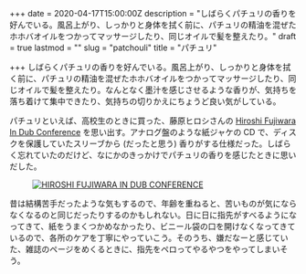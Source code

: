 +++
date = 2020-04-17T15:00:00Z
description = "しばらくパチュリの香りを好んでいる。風呂上がり、しっかりと身体を拭く前に、パチュリの精油を混ぜたホホバオイルをつかってマッサージしたり、同じオイルで髪を整えたり。"
draft = true
lastmod = ""
slug = "patchouli"
title = "パチュリ"

+++
しばらくパチュリの香りを好んでいる。風呂上がり、しっかりと身体を拭く前に、パチュリの精油を混ぜたホホバオイルをつかってマッサージしたり、同じオイルで髪を整えたり。なんとなく墨汁を感じさせるような香りが、気持ちを落ち着けて集中できたり、気持ちの切りかえにちょうど良い気がしている。

パチュリといえば、高校生のときに買った、藤原ヒロシさんの [Hiroshi Fujiwara In Dub Conference](https://www.amazon.co.jp/exec/obidos/ASIN/B0000563SJ/2xup-22) を思い出す。アナログ盤のような紙ジャケの CD で、ディスクを保護していたスリーブから (だったと思う) 香りがする仕様だった。しばらく忘れていたのだけど、なにかのきっかけでパチュリの香りを感じたときに思いだした。

<figure>
  <a href="https://www.amazon.co.jp/exec/obidos/ASIN/B0000563SJ/2xup-22">
    <img alt="HIROSHI FUJIWARA IN DUB CONFERENCE" src="https://images-fe.ssl-images-amazon.com/images/P/B0000563SJ.jpg">
  </a>
</figure>

昔は結構苦手だったような気もするので、年齢を重ねると、苦いものが気にならなくなるのと同じだったりするのかもしれない。日に日に指先がすべるようになってきて、紙をうまくつかめなかったり、ビニール袋の口を開けなくなってきているので、各所のケアを丁寧にやっていこう。そのうち、嫌だなーと感じていた、雑誌のページをめくるときに、指先をペロってやるやつをやってしまいそう。
